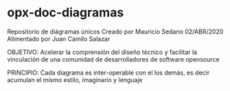 # opx-doc-diagramas

Repositorio de diágramas únicos
Creado por Mauricio Sedano 02/ABR/2020 
Alimentado por Juan Camilo Salazar

OBJETIVO: Acelerar la comprensión del diseño técnico y facilitar la vinculación de una comunidad de desarrolladores de software opensource

PRINCIPIO: Cada diagrama es inter-operable con el los demás, es decir acumulan el mismo estilo, imaginario y lenguaje

